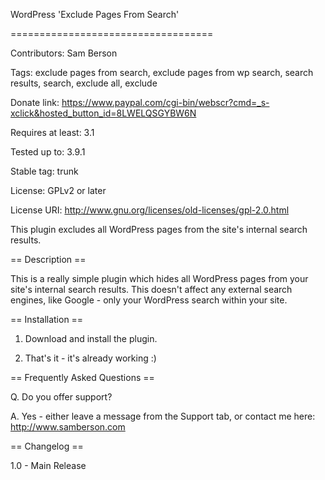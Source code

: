 WordPress 'Exclude Pages From Search'

===================================

Contributors: Sam Berson

Tags: exclude pages from search, exclude pages from wp search, search results, search, exclude all, exclude

Donate link: https://www.paypal.com/cgi-bin/webscr?cmd=_s-xclick&hosted_button_id=8LWELQSGYBW6N

Requires at least: 3.1

Tested up to: 3.9.1

Stable tag: trunk

License: GPLv2 or later

License URI: http://www.gnu.org/licenses/old-licenses/gpl-2.0.html

This plugin excludes all WordPress pages from the site's internal search results.

== Description ==

This is a really simple plugin which hides all WordPress pages from your site's internal search results. This doesn't affect any external search engines, like Google - only your WordPress search within your site.

== Installation ==

1. Download and install the plugin.

2. That's it - it's already working :)

== Frequently Asked Questions ==

Q. Do you offer support?

A. Yes - either leave a message from the Support tab, or contact me here: http://www.samberson.com

== Changelog ==

1.0 - Main Release
